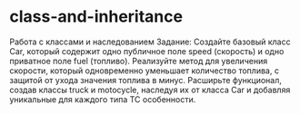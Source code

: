 # class-and-inheritance
Работа с классами и наследованием 
Задание: Создайте базовый класс Car, который содержит одно публичное поле speed (скорость) и одно приватное поле fuel (топливо). Реализуйте метод для увеличения скорости, который одновременно уменьшает количество топлива, с защитой от ухода значения топлива в минус. Расширьте функционал, создав классы truck и motocycle, наследуя их от класса Car и добавляя уникальные для каждого типа ТС особенности.  
